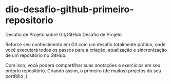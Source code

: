 # dio-desafio-github-primeiro-repositorio
Desafio de Projeto sobre Git/GitHub
Desafio de Projeto

Reforce seu conhecimento em Git com um desafio totalmente
prático, onde você executará todos os passos para a criação,
atualização e sincronização de um repositório no GitHub.

Com isso, você poderá compartilhar suas anotações e exercícios em
seu próprio repositório. Criando assim, o primeiro (de muitos)
projetos do seu portfólio ;)
